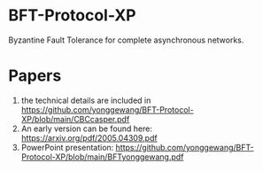 # BFT-Protocol-XP
Byzantine Fault Tolerance for complete asynchronous networks. 

# Papers
1. the technical details are included in https://github.com/yonggewang/BFT-Protocol-XP/blob/main/CBCcasper.pdf 
2. An early version can be found here: https://arxiv.org/pdf/2005.04309.pdf
3. PowerPoint presentation: https://github.com/yonggewang/BFT-Protocol-XP/blob/main/BFTyonggewang.pdf
